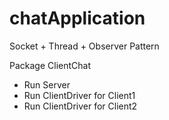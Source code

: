 # chatApplication
Socket + Thread + Observer Pattern

Package ClientChat
- Run Server
- Run ClientDriver for Client1
- Run ClientDriver for Client2
